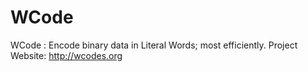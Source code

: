 WCode
=====

WCode : Encode binary data in Literal Words; most efficiently.
Project Website: http://wcodes.org

